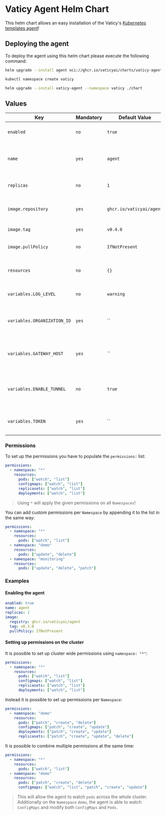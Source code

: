 # Vaticy Agent Helm Chart

This helm chart allows an easy installation of the Vaticy's [Kubernetes templates agent](/README.md)!

## Deploying the agent

To deploy the agent using this helm chart please execute the following command:

```bash
helm upgrade --install agent oci://ghcr.io/vaticyai/charts/vaticy-agent --version 0.1.0 -n vaticy --set variables.ORGANIZATION_ID="lpaJKhHmdyzKCNaf" --set variables.TOKEN="E0TkUwhV+N...."
```

```bash
kubectl namespace create vaticy

helm upgrade --install vaticy-agent --namespace vaticy ./chart
```

## Values

| Key | Mandatory | Default Value | Description |
| --- | --- | --- | --- |
| `enabled` | `no` | `true` | Should the agent be installed |
| `name` | `yes` | `agent` | Prefix to use while naming different templates |
| `replicas` | `no` | `1` | How many replicas to install |
| `image.repository` | `yes` | `ghcr.io/vaticyai/agent` | The repository to pull the image from |
| `image.tag` | `yes` | `v0.4.0` | The images tag to pull |
| `image.pullPolicy` | `no` | `IfNotPresent` | Image policy for the agent |
| `resources` | `no` | `{}` | The resources to run the agent with |
| `variables.LOG_LEVEL` | `no` | `warning` | Log level to run the agent with |
| `variables.ORGANIZATION_ID` | `yes` | `` | Organization ID received from the Vaticy platform |
| `variables.GATEWAY_HOST` | `yes` | `` | Where to send the gathered Kubernetes templates |
| `variables.ENABLE_TUNNEL` | `no` | `true` | Should the agent create a secured tunnel with the `API Gateway` |
| `variables.TOKEN` | `yes` | `` | This token is used to authenticate the agent |

### Permissions

To set up the permissions you have to populate the `permissions:` list:

```yaml
permissions:
  - namespace: "*"
    resources:
      pods: ["watch", "list"]
      configmaps: ["watch", "list"]
      replicasets: ["watch", "list"]
      deployments: ["watch", "list"]
```

> Using `*` will apply the given permissions on all `Namespaces`!

You can add custom permissions per `Namespace` by appending it to the list in the same way:

```yaml
permissions:
  - namespace: "*"
    resources:
      pods: ["watch", "list"]
  - namespace: "demo"
    resources:
      pods: ["update", "delete"]
  - namespace: "monitoring"
    resources:
      pods: ["update", "delete", "patch"]
```

### Examples

#### Enabling the agent

```yaml
enabled: true
name: agent
replicas: 1
image:
  registry: ghcr.io/vaticyai/agent
  tag: v0.3.0
  pullPolicy: IfNotPresent
```

#### Setting up permissions on the cluster

It is possible to set up cluster wide permissions using `namespace: "*"`:

```yaml
permissions:
  - namespace: "*"
    resources:
      pods: ["watch", "list"]
      configmaps: ["watch", "list"]
      replicasets: ["watch", "list"]
      deployments: ["watch", "list"]
```

Instead it is possible to set up permissions per `Namespace`:

```yaml
permissions:
  - namespace: "demo"
    resources:
      pods: ["patch", "create", "delete"]
      configmaps: ["patch", "create", "update"]
      deployments: ["patch", "create", "update"]
      replicasets: ["patch", "create", "update", "delete"]
```

It is possible to combine multiple permissions at the same time:

```yaml
permissions:
  - namespace: "*"
    resources:
      pods: ["watch", "list"]
  - namespace: "demo"
    resources:
      pods: ["patch", "create", "delete"]
      configmaps: ["watch", "list", "patch", "create", "update"]
```

> This will allow the agent to watch `pods` across the whole cluster.
> Additionally on the `Namespace` `demo`, the agent is able to watch `ConfigMaps` and modify both `ConfigMaps` and `Pods`.
